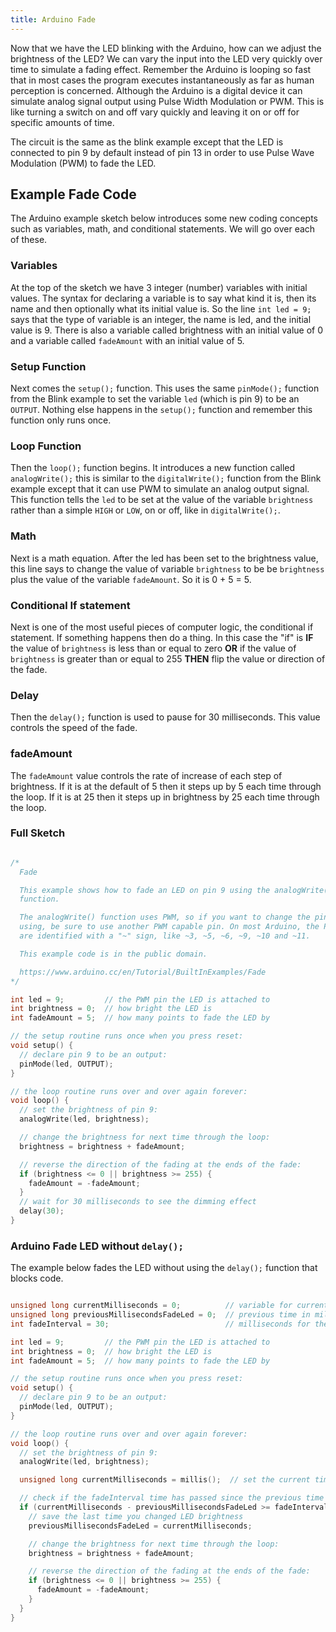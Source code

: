 ```yaml
---
title: Arduino Fade
---
```


Now that we have the LED blinking with the Arduino, how can we adjust the brightness of the LED? We can vary the input into the LED very quickly over time to simulate a fading effect. Remember the Arduino is looping so fast that in most cases the program executes instantaneously as far as human perception is concerned. Although the Arduino is a digital device it can simulate analog signal output using Pulse Width Modulation or PWM. This is like turning a switch on and off vary quickly and leaving it on or off for specific amounts of time.

The circuit is the same as the blink example except that the LED is connected to pin 9 by default instead of pin 13 in order to use Pulse Wave Modulation (PWM) to fade the LED.

## Example Fade Code

The Arduino example sketch below introduces some new coding concepts such as variables, math, and conditional statements. We will go over each of these.

### Variables

At the top of the sketch we have 3 integer (number) variables with initial values. The syntax for declaring a variable is to say what kind it is, then its name and then optionally what its initial value is. So the line `int led = 9;` says that the type of variable is an integer, the name is led, and the initial value is 9. There is also a variable called brightness with an initial value of 0 and a variable called `fadeAmount` with an initial value of 5.

### Setup Function

Next comes the `setup();` function. This uses the same `pinMode();` function from the Blink example to set the variable `led` (which is pin 9) to be an `OUTPUT`. Nothing else happens in the `setup();` function and remember this function only runs once.

### Loop Function

Then the `loop();` function begins. It introduces a new function called `analogWrite();` this is similar to the `digitalWrite();` function from the Blink example except that it can use PWM to simulate an analog output signal. This function tells the `led` to be set at the value of the variable `brightness` rather than a simple `HIGH` or `LOW`, on or off, like in `digitalWrite();`.

### Math

Next is a math equation. After the led has been set to the brightness value, this line says to change the value of variable `brightness` to be be `brightness` plus the value of the variable `fadeAmount`. So it is 0 + 5 = 5.

### Conditional If statement

Next is one of the most useful pieces of computer logic, the conditional if statement. If something happens then do a thing. In this case the "if" is **IF** the value of `brightness` is less than or equal to zero **OR** if the value of `brightness` is greater than or equal to 255 **THEN** flip the value or direction of the fade.

### Delay

Then the `delay();` function is used to pause for 30 milliseconds. This value controls the speed of the fade.

### fadeAmount

The `fadeAmount` value controls the rate of increase of each step of brightness. If it is at the default of 5 then it steps up by 5 each time through the loop. If it is at 25 then it steps up in brightness by 25 each time through the loop.

### Full Sketch

```C

/*
  Fade

  This example shows how to fade an LED on pin 9 using the analogWrite()
  function.

  The analogWrite() function uses PWM, so if you want to change the pin you're
  using, be sure to use another PWM capable pin. On most Arduino, the PWM pins
  are identified with a "~" sign, like ~3, ~5, ~6, ~9, ~10 and ~11.

  This example code is in the public domain.

  https://www.arduino.cc/en/Tutorial/BuiltInExamples/Fade
*/

int led = 9;         // the PWM pin the LED is attached to
int brightness = 0;  // how bright the LED is
int fadeAmount = 5;  // how many points to fade the LED by

// the setup routine runs once when you press reset:
void setup() {
  // declare pin 9 to be an output:
  pinMode(led, OUTPUT);
}

// the loop routine runs over and over again forever:
void loop() {
  // set the brightness of pin 9:
  analogWrite(led, brightness);

  // change the brightness for next time through the loop:
  brightness = brightness + fadeAmount;

  // reverse the direction of the fading at the ends of the fade:
  if (brightness <= 0 || brightness >= 255) {
    fadeAmount = -fadeAmount;
  }
  // wait for 30 milliseconds to see the dimming effect
  delay(30);
}

```

### Arduino Fade LED without `delay();`

The example below fades the LED without using the `delay();` function that blocks code.

```C

unsigned long currentMilliseconds = 0;          // variable for current time in milliseconds
unsigned long previousMillisecondsFadeLed = 0;  // previous time in milliseconds
int fadeInterval = 30;                          // milliseconds for the LED fade

int led = 9;         // the PWM pin the LED is attached to
int brightness = 0;  // how bright the LED is
int fadeAmount = 5;  // how many points to fade the LED by

// the setup routine runs once when you press reset:
void setup() {
  // declare pin 9 to be an output:
  pinMode(led, OUTPUT);
}

// the loop routine runs over and over again forever:
void loop() {
  // set the brightness of pin 9:
  analogWrite(led, brightness);

  unsigned long currentMilliseconds = millis();  // set the current time to the current milliseconds

  // check if the fadeInterval time has passed since the previous time
  if (currentMilliseconds - previousMillisecondsFadeLed >= fadeInterval) {
    // save the last time you changed LED brightness
    previousMillisecondsFadeLed = currentMilliseconds;

    // change the brightness for next time through the loop:
    brightness = brightness + fadeAmount;

    // reverse the direction of the fading at the ends of the fade:
    if (brightness <= 0 || brightness >= 255) {
      fadeAmount = -fadeAmount;
    }
  }
}

```
